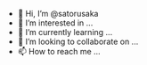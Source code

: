 - 👋 Hi, I’m @satorusaka
- 👀 I’m interested in ...
- 🌱 I’m currently learning ...
- 💞️ I’m looking to collaborate on ...
- 📫 How to reach me ...

<!---
satorusaka/satorusaka is a ✨ special ✨ repository because its `README.md` (this file) appears on your GitHub profile.
You can click the Preview link to take a look at your changes.
--->
